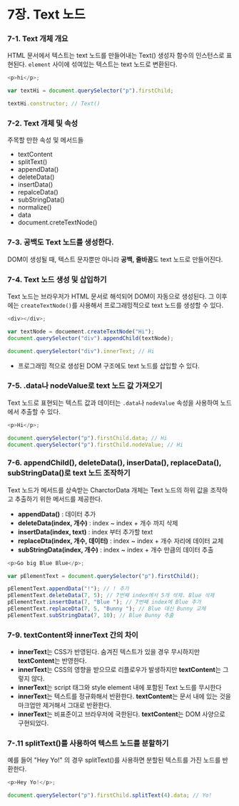 # 7장. Text 노드

### 7-1. Text 개체 개요

HTML 문서에서 텍스트는 text 노드를 만들어내는 Text() 생성자 함수의 인스턴스로 표현된다. `element` 사이에 섞여있는 텍스트는 text 노드로 변환된다.

```javascript
<p>hi</p>;

var textHi = document.querySelector("p").firstChild;

textHi.constructor; // Text()
```

### 7-2. Text 개체 및 속성

주목할 만한 속성 및 메서드들

- textContent
- splitText()
- appendData()
- deleteData()
- insertData()
- repalceData()
- subStringData()
- normalize()
- data
- document.creteTextNode()

### 7-3. 공백도 Text 노드를 생성한다.

DOM이 생성될 때, 텍스트 문자뿐만 아니라 **공백, 줄바꿈**도 text 노드로 만들어진다.

### 7-4. Text 노드 생성 및 삽입하기

Text 노드는 브라우저가 HTML 문서로 해석되어 DOM이 자동으로 생성된다. 그 이후에는 `createTextNode()`를 사용해서 프로그래밍적으로 text 노드를 생성할 수 있다.

```javascript
<div></div>;

var textNode = docuement.createTextNode("Hi");
document.querySelector("div").appendChild(textNode);

document.querySelector("div").innerText; // Hi
```

- 프로그래밍 적으로 생성된 DOM 구조에도 text 노드를 삽입할 수 있다.

### 7-5. .data나 nodeValue로 text 노드 값 가져오기

Text 노드로 표현되는 텍스트 값과 데이터는 `.data`나 `nodeValue` 속성을 사용하여 노드에서 추출할 수 있다.

```javascript
<p>Hi</p>;

document.querySelector("p").firstChild.data; // Hi
document.querySelector("p").firstChild.nodeValue; // Hi
```

### 7-6. appendChild(), deleteData(), inserData(), replaceData(), subStringData()로 text 노드 조작하기

Text 노드가 메서드를 상속받는 CharctorData 개체는 Text 노드의 하위 값을 조작하고 추출하기 위한 메서드를 제공한다.

- **appendData()** : 데이터 추가
- **deleteData(index, 개수)** : index ~ index + 개수 까지 삭제
- **insertData(index, text)** : index 부터 추가할 text
- **replaceDta(index, 개수, 데이터)** : index ~ index + 개수 자리에 데이터 교체
- **subStringData(index, 개수)** : index ~ index + 개수 만큼의 데이터 추출

```javascript
<p>Go big Blue Blue</p>;

var pElementText = document.querySelector("p").firstChild();

pElementText.appendData("!"); // ! 추가
pElementText.deleteData(7, 5); // 7번째 index에서 5개 삭제. Blue 삭제
pElementText.insertData(7, "Blue "); // 7번째 index에 Blue 추가
pElementText.replaceDta(7, 5, "Bunny "); // Blue 대신 Bunny 교체
pElementText.subStringData(7, 10); // Blue Bunny 추출
```

### 7-9. textContent와 innerText 간의 차이

- **innerText**는 CSS가 반영된다. 숨겨진 텍스트가 있을 경우 무시하지만 **textContent**는 반영한다.
- **innerText**는 CSS의 영향을 받으므로 리플로우가 발생하지만 **textContent**는 그렇지 않다.
- **innerText**는 script 태그와 style element 내에 포함된 Text 노드를 무시한다
- **innerText**는 텍스트를 정규화해서 반환한다. **textContent**는 문서 내에 있는 것을 마크업만 제거해서 그대로 반환한다.
- **innerText**는 비표준이고 브라우저에 국한된다. **textContent**는 DOM 사양으로 구현되었다.

### 7-.11 splitText()를 사용하여 텍스트 노드를 분할하기

예를 들어 "Hey Yo!" 의 경우 splitText()를 사용하면 분할된 텍스트를 가진 노드를 반환한다.

```javascript
<p>Hey Yo!</p>;

document.querySelector("p").firstChild.splitText(4).data; // Yo!
```
